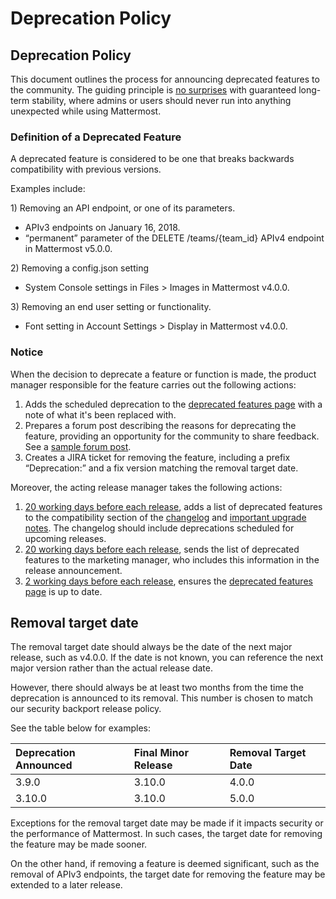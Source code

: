 # Deprecation Policy

## Deprecation Policy

This document outlines the process for announcing deprecated features to the community. The guiding principle is [no surprises](https://docs.mattermost.com/developer/manifesto.html#no-surprises) with guaranteed long-term stability, where admins or users should never run into anything unexpected while using Mattermost.

### Definition of a Deprecated Feature

A deprecated feature is considered to be one that breaks backwards compatibility with previous versions.

Examples include:

1\) Removing an API endpoint, or one of its parameters.

* APIv3 endpoints on January 16, 2018.
* “permanent” parameter of the DELETE /teams/{team\_id} APIv4 endpoint in Mattermost v5.0.0.

2\) Removing a config.json setting

* System Console settings in Files &gt; Images in Mattermost v4.0.0.

3\) Removing an end user setting or functionality.

* Font setting in Account Settings &gt; Display in Mattermost v4.0.0.

### Notice

When the decision to deprecate a feature or function is made, the product manager responsible for the feature carries out the following actions:

1. Adds the scheduled deprecation to the [deprecated features page](https://about.mattermost.com/deprecated-features/) with a note of what it's been replaced with.
2. Prepares a forum post describing the reasons for deprecating the feature, providing an opportunity for the community to share feedback. See a [sample forum post](https://forum.mattermost.org/t/switching-teammate-name-display-to-a-system-console-setting/3366).
3. Creates a JIRA ticket for removing the feature, including a prefix “Deprecation:” and a fix version matching the removal target date.

Moreover, the acting release manager takes the following actions:

1. [20 working days before each release](https://handbook.mattermost.com/operations/research-and-development/product/release-process/feature-release#c-t-minus-20-working-days-feature-complete), adds a list of deprecated features to the compatibility section of the [changelog](https://docs.mattermost.com/administration/changelog.html) and [important upgrade notes](https://docs.mattermost.com/administration/important-upgrade-notes.html). The changelog should include deprecations scheduled for upcoming releases.
2. [20 working days before each release](https://handbook.mattermost.com/operations/research-and-development/product/release-process/feature-release#c-t-minus-20-working-days-feature-complete), sends the list of deprecated features to the marketing manager, who includes this information in the release announcement.
3. [2 working days before each release](https://handbook.mattermost.com/operations/research-and-development/product/release-process/feature-release#k-t-minus-2-working-days-release-build-cut), ensures the [deprecated features page](https://about.mattermost.com/deprecated-features/) is up to date.

## Removal target date

The removal target date should always be the date of the next major release, such as v4.0.0. If the date is not known, you can reference the next major version rather than the actual release date.

However, there should always be at least two months from the time the deprecation is announced to its removal. This number is chosen to match our security backport release policy.

See the table below for examples:

| Deprecation Announced | Final Minor Release | Removal Target Date |
| :--- | :--- | :--- |
| 3.9.0 | 3.10.0 | 4.0.0 |
| 3.10.0 | 3.10.0 | 5.0.0 |

Exceptions for the removal target date may be made if it impacts security or the performance of Mattermost. In such cases, the target date for removing the feature may be made sooner.

On the other hand, if removing a feature is deemed significant, such as the removal of APIv3 endpoints, the target date for removing the feature may be extended to a later release.

